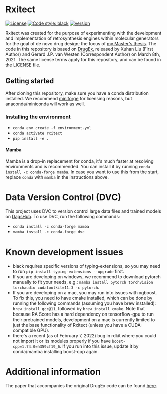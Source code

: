 # Rxitect
[![License](https://img.shields.io/github/license/naisuu/rxitect)](https://github.com/naisuu/rxitect/blob/main/LICENSE)
[![Code style: black](https://img.shields.io/badge/code%20style-black-000000.svg)](https://github.com/python/black) 
[![version](https://img.shields.io/github/v/release/naisuu/rxitect)](https://github.com/naisuu/rxitect/releases)

Rxitect was created for the purpose of experimenting with the development and implementation of retrosynthesis engines within molecular generators for the goal of de novo drug design; the focus of [my Master's thesis](TODO).
The code in this repository is based on [DrugEx](https://github.com/XuhanLiu/DrugEx), released by Xuhan Liu (First Author) and Gerard J.P. van Westen (Correspondent Author) on March 8th, 2021. The same license terms apply for this repository, and can be found in the LICENSE file.

## Getting started
After cloning this repository, make sure you have a conda distribution installed. We recommend [miniforge](https://github.com/conda-forge/miniforge) for licensing reasons, but anaconda/miniconda will work as well.

### Installing the environment
- `conda env create -f environment.yml`
- `conda activate rxitect`
- `pip install -e .`

#### Mamba
Mamba is a drop-in replacement for conda, it's much faster at resolving environments and is recommended.
You can install it by running `conda install -c conda-forge mamba`.
In case you want to use this from the start, replace `conda` with `mamba` in the instructions above.

# Data Version Control (DVC)
This project uses DVC to version control large data files and trained models on [DagsHub](https://dagshub.com/naisuu/rxitect).
To use DVC, run the following commands:
- `conda install -c conda-forge mamba`
- `mamba install -c conda-forge dvc`


# Known development issues
- black requires specific versions of typing-extensions, so you may need to run `pip install typing-extensions --upgrade` first.
- If you are developing on windows, we recommend to download pytorch manually to fit your needs, e.g.: `mamba install pytorch torchvision torchaudio cudatoolkit=11.3 -c pytorch`.
- If you are developing on a mac, you may run into issues with xgboost. To fix this, you need to have cmake installed, which can be done by running the following commands (assuming you have brew installed): `brew install gcc@11`, followed by `brew install cmake`. Note that because RA Score has a hard dependency on tensorflow-gpu to run their pretrained models, development on a mac is currently limited to just the base functionality of Rxitect (unless you have a CUDA-compatible GPU).
- there's a recent (as of February 7, 2022) bug in rdkit where you could not import it or its modules properly if you have `boost-cpp=1.74.0=h359cf19_6`. If you run into this issue, update it by conda/mamba installing boost-cpp again.

# Additional information
The paper that accompanies the original DrugEx code can be found [here](https://chemrxiv.org/engage/chemrxiv/article-details/60c75834469df47f67f455b9).